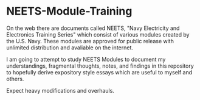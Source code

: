 # NEETS-Module-Training

  On the web there are documents called NEETS, "Navy Electricity and Electronics Training Series" which consist of various modules created by the U.S. Navy. These modules are approved for public release with unlimited  distribution and avaliable on the internet.

  I am going to attempt to study NEETS Modules to document my understandings, fragmental thoughts, notes, and findings in this repository to hopefully derive expository style essays which are useful to myself and others.

Expect heavy modifications and overhauls.



